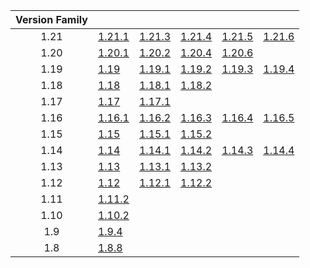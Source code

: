 | Version Family | | | | | |
|:---:|---|---|---|---|---|
| 1.21 | [1.21.1](https://github.com/BaldGang/spigot-build/releases/download/20250704/spigot-1.21.1.jar) | [1.21.3](https://github.com/BaldGang/spigot-build/releases/download/20250704/spigot-1.21.3.jar) | [1.21.4](https://github.com/BaldGang/spigot-build/releases/download/20250704/spigot-1.21.4.jar) | [1.21.5](https://github.com/BaldGang/spigot-build/releases/download/20250704/spigot-1.21.5.jar) | [1.21.6](https://github.com/BaldGang/spigot-build/releases/download/20250704/spigot-1.21.6.jar) |
| 1.20 | [1.20.1](https://github.com/BaldGang/spigot-build/releases/download/20250704/spigot-1.20.1.jar) | [1.20.2](https://github.com/BaldGang/spigot-build/releases/download/20250704/spigot-1.20.2.jar) | [1.20.4](https://github.com/BaldGang/spigot-build/releases/download/20250704/spigot-1.20.4.jar) | [1.20.6](https://github.com/BaldGang/spigot-build/releases/download/20250704/spigot-1.20.6.jar) | |
| 1.19 | [1.19](https://github.com/BaldGang/spigot-build/releases/download/20250704/spigot-1.19.jar) | [1.19.1](https://github.com/BaldGang/spigot-build/releases/download/20250704/spigot-1.19.1.jar) | [1.19.2](https://github.com/BaldGang/spigot-build/releases/download/20250704/spigot-1.19.2.jar) | [1.19.3](https://github.com/BaldGang/spigot-build/releases/download/20250704/spigot-1.19.3.jar) | [1.19.4](https://github.com/BaldGang/spigot-build/releases/download/20250704/spigot-1.19.4.jar) |
| 1.18 | [1.18](https://github.com/BaldGang/spigot-build/releases/download/20250704/spigot-1.18.jar) | [1.18.1](https://github.com/BaldGang/spigot-build/releases/download/20250704/spigot-1.18.1.jar) | [1.18.2](https://github.com/BaldGang/spigot-build/releases/download/20250704/spigot-1.18.2.jar) | | |
| 1.17 | [1.17](https://github.com/BaldGang/spigot-build/releases/download/20250704/spigot-1.17.jar) | [1.17.1](https://github.com/BaldGang/spigot-build/releases/download/20250704/spigot-1.17.1.jar) | | | |
| 1.16 | [1.16.1](https://github.com/BaldGang/spigot-build/releases/download/20250704/spigot-1.16.1.jar) | [1.16.2](https://github.com/BaldGang/spigot-build/releases/download/20250704/spigot-1.16.2.jar) | [1.16.3](https://github.com/BaldGang/spigot-build/releases/download/20250704/spigot-1.16.3.jar) | [1.16.4](https://github.com/BaldGang/spigot-build/releases/download/20250704/spigot-1.16.4.jar) | [1.16.5](https://github.com/BaldGang/spigot-build/releases/download/20250704/spigot-1.16.5.jar) |
| 1.15 | [1.15](https://github.com/BaldGang/spigot-build/releases/download/20250704/spigot-1.15.jar) | [1.15.1](https://github.com/BaldGang/spigot-build/releases/download/20250704/spigot-1.15.1.jar) | [1.15.2](https://github.com/BaldGang/spigot-build/releases/download/20250704/spigot-1.15.2.jar) | | |
| 1.14 | [1.14](https://github.com/BaldGang/spigot-build/releases/download/20250704/spigot-1.14.jar) | [1.14.1](https://github.com/BaldGang/spigot-build/releases/download/20250704/spigot-1.14.1.jar) | [1.14.2](https://github.com/BaldGang/spigot-build/releases/download/20250704/spigot-1.14.2.jar) | [1.14.3](https://github.com/BaldGang/spigot-build/releases/download/20250704/spigot-1.14.3.jar) | [1.14.4](https://github.com/BaldGang/spigot-build/releases/download/20250704/spigot-1.14.4.jar) |
| 1.13 | [1.13](https://github.com/BaldGang/spigot-build/releases/download/20250704/spigot-1.13.jar) | [1.13.1](https://github.com/BaldGang/spigot-build/releases/download/20250704/spigot-1.13.1.jar) | [1.13.2](https://github.com/BaldGang/spigot-build/releases/download/20250704/spigot-1.13.2.jar) | | |
| 1.12 | [1.12](https://github.com/BaldGang/spigot-build/releases/download/20250704/spigot-1.12.jar) | [1.12.1](https://github.com/BaldGang/spigot-build/releases/download/20250704/spigot-1.12.1.jar) | [1.12.2](https://github.com/BaldGang/spigot-build/releases/download/20250704/spigot-1.12.2.jar) | | |
| 1.11 | [1.11.2](https://github.com/BaldGang/spigot-build/releases/download/20250704/spigot-1.11.2.jar) | | | | |
| 1.10 | [1.10.2](https://github.com/BaldGang/spigot-build/releases/download/20250704/spigot-1.10.2.jar) | | | | |
| 1.9 | [1.9.4](https://github.com/BaldGang/spigot-build/releases/download/20250704/spigot-1.9.4.jar) | | | | |
| 1.8 | [1.8.8](https://github.com/BaldGang/spigot-build/releases/download/20250704/spigot-1.8.8.jar) | | | | |
